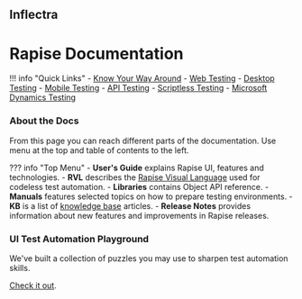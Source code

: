 ## Inflectra
# Rapise Documentation

!!! info "Quick Links"
    - [Know Your Way Around](/Intro/orientation/)
    - [Web Testing](/web/)
    - [Desktop Testing](/desktop/)
    - [Mobile Testing](/mobile/)
    - [API Testing](/api/)
    - [Scriptless Testing](/codeless/)
    - [Microsoft Dynamics Testing](/dynamics/)

### About the Docs

From this page you can reach different parts of the documentation. Use menu at the top and table of contents to the left.

??? info "Top Menu"
    - **User's Guide** explains Rapise UI, features and technologies.
    - **RVL** describes the [Rapise Visual Language](/Guide/visual_language/) used for codeless test automation.
    - **Libraries** contains Object API reference.
    - **Manuals** features selected topics on how to prepare testing environments.
    - **KB** is a list of [knowledge base](/Manuals/kb/) articles.
    - **Release Notes** provides information about new features and improvements in Rapise releases.

### UI Test Automation Playground

We've built a collection of puzzles you may use to sharpen test automation skills. 

[Check it out](http://www.uitestingplayground.com/).
